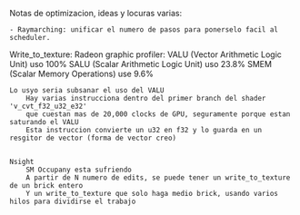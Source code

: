 Notas de optimizacion, ideas y locuras varias:

    - Raymarching: unificar el numero de pasos para ponerselo facil al scheduler.

Write_to_texture:
    Radeon graphic profiler: 
        VALU (Vector Arithmetic Logic Unit) uso 100%
        SALU (Scalar Arithmetic Logic Unit) uso 23.8%
        SMEM (Scalar Memory Operations) use 9.6%

    Lo usyo seria subsanar el uso del VALU
        Hay varias instrucciona dentro del primer branch del shader 'v_cvt_f32_u32_e32'
        que cuestan mas de 20,000 clocks de GPU, seguramente porque estan saturando el VALU
        Esta instruccion convierte un u32 en f32 y lo guarda en un resgitor de vector (forma de vector creo)


    Nsight
        SM Occupany esta sufriendo
        A partir de N numero de edits, se puede tener un write_to_texture de un brick entero
        Y un write_to_texture que solo haga medio brick, usando varios hilos para dividirse el trabajo
